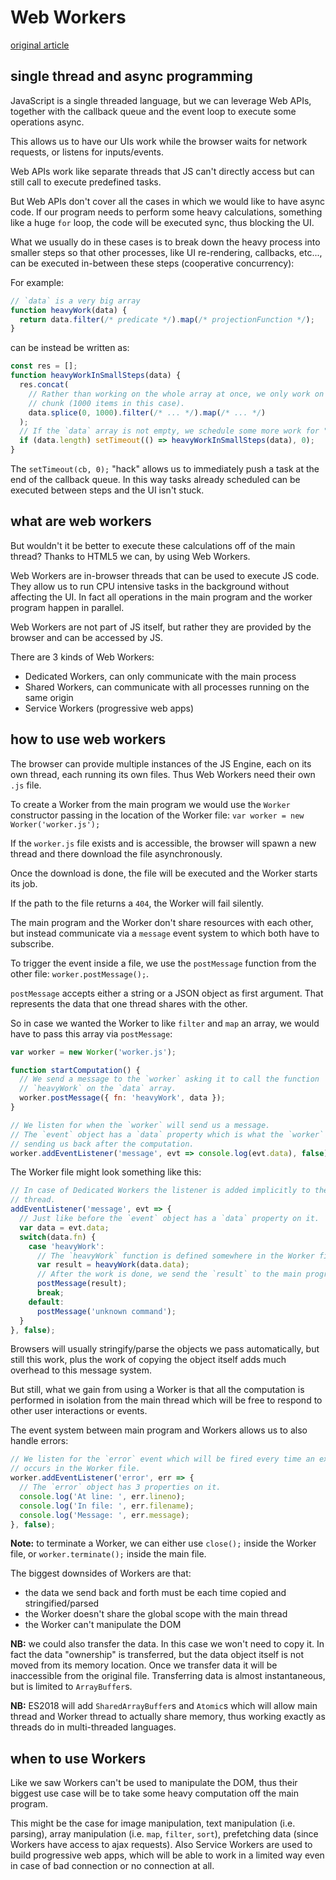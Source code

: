 # Web Workers

[original article](https://blog.sessionstack.com/how-javascript-works-the-building-blocks-of-web-workers-5-cases-when-you-should-use-them-a547c0757f6a)

## single thread and async programming

JavaScript is a single threaded language, but we can leverage Web APIs, together with the callback queue and the event loop to execute some operations async.

This allows us to have our UIs work while the browser waits for network requests, or listens for inputs/events.

Web APIs work like separate threads that JS can't directly access but can still call to execute predefined tasks.

But Web APIs don't cover all the cases in which we would like to have async code.
If our program needs to perform some heavy calculations, something like a huge `for` loop, the code will be executed sync, thus blocking the UI.

What we usually do in these cases is to break down the heavy process into smaller steps so that other processes, like UI re-rendering, callbacks, etc..., can be executed in-between these steps (cooperative concurrency):

For example:
```js
// `data` is a very big array
function heavyWork(data) {
  return data.filter(/* predicate */).map(/* projectionFunction */);
}
```
can be instead be written as:
```js
const res = [];
function heavyWorkInSmallSteps(data) {
  res.concat(
    // Rather than working on the whole array at once, we only work on a small
    // chunk (1000 items in this case).
    data.splice(0, 1000).filter(/* ... */).map(/* ... */)
  );
  // If the `data` array is not empty, we schedule some more work for "later".
  if (data.length) setTimeout(() => heavyWorkInSmallSteps(data), 0);
}
```
The `setTimeout(cb, 0);` "hack" allows us to immediately push a task at the end of the callback queue.
In this way tasks already scheduled can be executed between steps and the UI isn't stuck.

## what are web workers

But wouldn't it be better to execute these calculations off of the main thread?
Thanks to HTML5 we can, by using Web Workers.

Web Workers are in-browser threads that can be used to execute JS code.
They allow us to run CPU intensive tasks in the background without affecting the UI.
In fact all operations in the main program and the worker program happen in parallel.

Web Workers are not part of JS itself, but rather they are provided by the browser and can be accessed by JS.

There are 3 kinds of Web Workers:
- Dedicated Workers, can only communicate with the main process
- Shared Workers, can communicate with all processes running on the same origin
- Service Workers (progressive web apps)

## how to use web workers

The browser can provide multiple instances of the JS Engine, each on its own thread, each running its own files.
Thus Web Workers need their own `.js` file.

To create a Worker from the main program we would use the `Worker` constructor passing in the location of the Worker file:
`var worker = new Worker('worker.js');`

If the `worker.js` file exists and is accessible, the browser will spawn a new thread and there download the file asynchronously.

Once the download is done, the file will be executed and the Worker starts its job.

If the path to the file returns a `404`, the Worker will fail silently.

The main program and the Worker don't share resources with each other, but instead communicate via a `message` event system to which both have to subscribe.

To trigger the event inside a file, we use the `postMessage` function from the other file: `worker.postMessage();`.

`postMessage` accepts either a string or a JSON object as first argument. That represents the data that one thread shares with the other.

So in case we wanted the Worker to like `filter` and `map` an array, we would have to pass this array via `postMessage`:
```js
var worker = new Worker('worker.js');

function startComputation() {
  // We send a message to the `worker` asking it to call the function
  // `heavyWork` on the `data` array.
  worker.postMessage({ fn: 'heavyWork', data });
}

// We listen for when the `worker` will send us a message.
// The `event` object has a `data` property which is what the `worker` is
// sending us back after the computation.
worker.addEventListener('message', evt => console.log(evt.data), false);
```

The Worker file might look something like this:
```js
// In case of Dedicated Workers the listener is added implicitly to the main
// thread.
addEventListener('message', evt => {
  // Just like before the `event` object has a `data` property on it.
  var data = evt.data;
  switch(data.fn) {
    case 'heavyWork':
      // The `heavyWork` function is defined somewhere in the Worker file.
      var result = heavyWork(data.data);
      // After the work is done, we send the `result` to the main program.
      postMessage(result);
      break;
    default:
      postMessage('unknown command');
  }
}, false);
```

Browsers will usually stringify/parse the objects we pass automatically, but still this work, plus the work of copying the object itself adds much overhead to this message system.

But still, what we gain from using a Worker is that all the computation is performed in isolation from the main thread which will be free to respond to other user interactions or events.

The event system between main program and Workers allows us to also handle errors:
```js
// We listen for the `error` event which will be fired every time an execption
// occurs in the Worker file.
worker.addEventListener('error', err => {
  // The `error` object has 3 properties on it.
  console.log('At line: ', err.lineno);
  console.log('In file: ', err.filename);
  console.log('Message: ', err.message);
}, false);
```

**Note:** to terminate a Worker, we can either use `close();` inside the Worker file, or `worker.terminate();` inside the main file.

The biggest downsides of Workers are that:
- the data we send back and forth must be each time copied and stringified/parsed
- the Worker doesn't share the global scope with the main thread
- the Worker can't manipulate the DOM

**NB:** we could also transfer the data. In this case we won't need to copy it.
In fact the data "ownership" is transferred, but the data object itself is not moved from its memory location.
Once we transfer data it will be inaccessible from the original file.
Transferring data is almost instantaneous, but is limited to `ArrayBuffer`s.

**NB:** ES2018 will add `SharedArrayBuffer`s and `Atomic`s which will allow main thread and Worker thread to actually share memory, thus working exactly as threads do in multi-threaded languages.

## when to use Workers

Like we saw Workers can't be used to manipulate the DOM, thus their biggest use case will be to take some heavy computation off the main program.

This might be the case for image manipulation, text manipulation (i.e. parsing), array manipulation (i.e. `map`, `filter`, `sort`), prefetching data (since Workers have access to ajax requests).
Also Service Workers are used to build progressive web apps, which will be able to work in a limited way even in case of bad connection or no connection at all.
